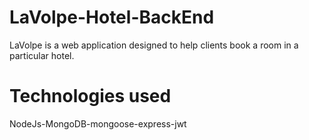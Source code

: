 # LaVolpe-Hotel-BackEnd
LaVolpe is a web application designed to help clients book a room in a particular hotel.

# Technologies used
NodeJs-MongoDB-mongoose-express-jwt

